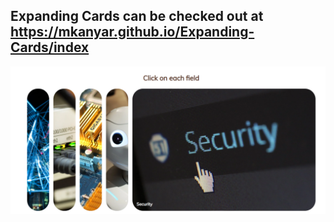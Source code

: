 ## Expanding Cards can be checked out at https://mkanyar.github.io/Expanding-Cards/index


![](https://github.com/mkanyar/Expanding-Cards/blob/main/screenshot.png)
